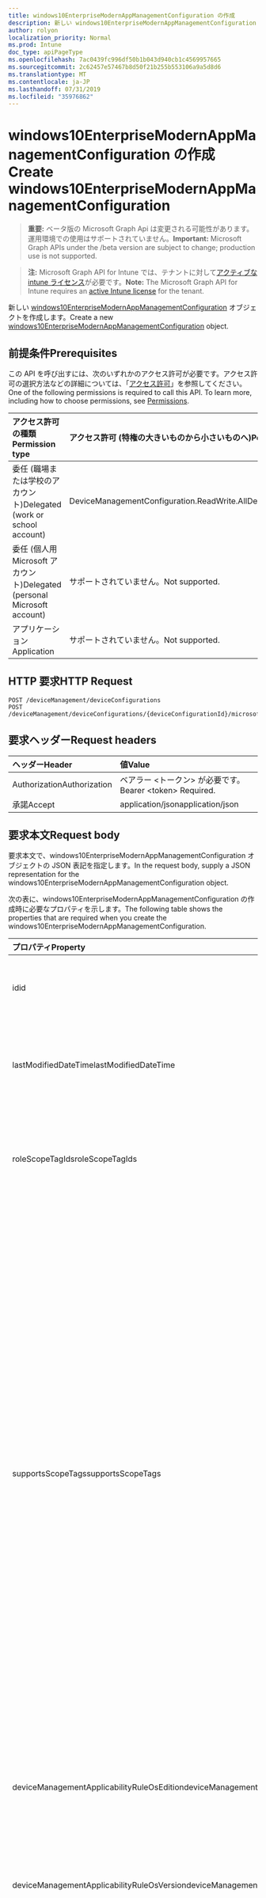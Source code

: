 ```yaml
---
title: windows10EnterpriseModernAppManagementConfiguration の作成
description: 新しい windows10EnterpriseModernAppManagementConfiguration オブジェクトを作成します。
author: rolyon
localization_priority: Normal
ms.prod: Intune
doc_type: apiPageType
ms.openlocfilehash: 7ac0439fc996df50b1b043d940cb1c4569957665
ms.sourcegitcommit: 2c62457e57467b8d50f21b255b553106a9a5d8d6
ms.translationtype: MT
ms.contentlocale: ja-JP
ms.lasthandoff: 07/31/2019
ms.locfileid: "35976862"
---
```

# <a name="create-windows10enterprisemodernappmanagementconfiguration"></a><span data-ttu-id="36480-103">windows10EnterpriseModernAppManagementConfiguration の作成</span><span class="sxs-lookup"><span data-stu-id="36480-103">Create windows10EnterpriseModernAppManagementConfiguration</span></span>

> <span data-ttu-id="36480-104">**重要:** ベータ版の Microsoft Graph Api は変更される可能性があります。運用環境での使用はサポートされていません。</span><span class="sxs-lookup"><span data-stu-id="36480-104">**Important:** Microsoft Graph APIs under the /beta version are subject to change; production use is not supported.</span></span>

> <span data-ttu-id="36480-105">**注:** Microsoft Graph API for Intune では、テナントに対して[アクティブな intune ライセンス](https://go.microsoft.com/fwlink/?linkid=839381)が必要です。</span><span class="sxs-lookup"><span data-stu-id="36480-105">**Note:** The Microsoft Graph API for Intune requires an [active Intune license](https://go.microsoft.com/fwlink/?linkid=839381) for the tenant.</span></span>

<span data-ttu-id="36480-106">新しい [windows10EnterpriseModernAppManagementConfiguration](../resources/intune-deviceconfig-windows10enterprisemodernappmanagementconfiguration.md) オブジェクトを作成します。</span><span class="sxs-lookup"><span data-stu-id="36480-106">Create a new [windows10EnterpriseModernAppManagementConfiguration](../resources/intune-deviceconfig-windows10enterprisemodernappmanagementconfiguration.md) object.</span></span>

## <a name="prerequisites"></a><span data-ttu-id="36480-107">前提条件</span><span class="sxs-lookup"><span data-stu-id="36480-107">Prerequisites</span></span>
<span data-ttu-id="36480-p101">この API を呼び出すには、次のいずれかのアクセス許可が必要です。アクセス許可の選択方法などの詳細については、「[アクセス許可](/graph/permissions-reference)」を参照してください。</span><span class="sxs-lookup"><span data-stu-id="36480-p101">One of the following permissions is required to call this API. To learn more, including how to choose permissions, see [Permissions](/graph/permissions-reference).</span></span>

|<span data-ttu-id="36480-110">アクセス許可の種類</span><span class="sxs-lookup"><span data-stu-id="36480-110">Permission type</span></span>|<span data-ttu-id="36480-111">アクセス許可 (特権の大きいものから小さいものへ)</span><span class="sxs-lookup"><span data-stu-id="36480-111">Permissions (from most to least privileged)</span></span>|
|:---|:---|
|<span data-ttu-id="36480-112">委任 (職場または学校のアカウント)</span><span class="sxs-lookup"><span data-stu-id="36480-112">Delegated (work or school account)</span></span>|<span data-ttu-id="36480-113">DeviceManagementConfiguration.ReadWrite.All</span><span class="sxs-lookup"><span data-stu-id="36480-113">DeviceManagementConfiguration.ReadWrite.All</span></span>|
|<span data-ttu-id="36480-114">委任 (個人用 Microsoft アカウント)</span><span class="sxs-lookup"><span data-stu-id="36480-114">Delegated (personal Microsoft account)</span></span>|<span data-ttu-id="36480-115">サポートされていません。</span><span class="sxs-lookup"><span data-stu-id="36480-115">Not supported.</span></span>|
|<span data-ttu-id="36480-116">アプリケーション</span><span class="sxs-lookup"><span data-stu-id="36480-116">Application</span></span>|<span data-ttu-id="36480-117">サポートされていません。</span><span class="sxs-lookup"><span data-stu-id="36480-117">Not supported.</span></span>|

## <a name="http-request"></a><span data-ttu-id="36480-118">HTTP 要求</span><span class="sxs-lookup"><span data-stu-id="36480-118">HTTP Request</span></span>
<!-- {
  "blockType": "ignored"
}
-->
``` http
POST /deviceManagement/deviceConfigurations
POST /deviceManagement/deviceConfigurations/{deviceConfigurationId}/microsoft.graph.windowsDomainJoinConfiguration/networkAccessConfigurations
```

## <a name="request-headers"></a><span data-ttu-id="36480-119">要求ヘッダー</span><span class="sxs-lookup"><span data-stu-id="36480-119">Request headers</span></span>
|<span data-ttu-id="36480-120">ヘッダー</span><span class="sxs-lookup"><span data-stu-id="36480-120">Header</span></span>|<span data-ttu-id="36480-121">値</span><span class="sxs-lookup"><span data-stu-id="36480-121">Value</span></span>|
|:---|:---|
|<span data-ttu-id="36480-122">Authorization</span><span class="sxs-lookup"><span data-stu-id="36480-122">Authorization</span></span>|<span data-ttu-id="36480-123">ベアラー &lt;トークン&gt; が必要です。</span><span class="sxs-lookup"><span data-stu-id="36480-123">Bearer &lt;token&gt; Required.</span></span>|
|<span data-ttu-id="36480-124">承諾</span><span class="sxs-lookup"><span data-stu-id="36480-124">Accept</span></span>|<span data-ttu-id="36480-125">application/json</span><span class="sxs-lookup"><span data-stu-id="36480-125">application/json</span></span>|

## <a name="request-body"></a><span data-ttu-id="36480-126">要求本文</span><span class="sxs-lookup"><span data-stu-id="36480-126">Request body</span></span>
<span data-ttu-id="36480-127">要求本文で、windows10EnterpriseModernAppManagementConfiguration オブジェクトの JSON 表記を指定します。</span><span class="sxs-lookup"><span data-stu-id="36480-127">In the request body, supply a JSON representation for the windows10EnterpriseModernAppManagementConfiguration object.</span></span>

<span data-ttu-id="36480-128">次の表に、windows10EnterpriseModernAppManagementConfiguration の作成時に必要なプロパティを示します。</span><span class="sxs-lookup"><span data-stu-id="36480-128">The following table shows the properties that are required when you create the windows10EnterpriseModernAppManagementConfiguration.</span></span>

|<span data-ttu-id="36480-129">プロパティ</span><span class="sxs-lookup"><span data-stu-id="36480-129">Property</span></span>|<span data-ttu-id="36480-130">型</span><span class="sxs-lookup"><span data-stu-id="36480-130">Type</span></span>|<span data-ttu-id="36480-131">説明</span><span class="sxs-lookup"><span data-stu-id="36480-131">Description</span></span>|
|:---|:---|:---|
|<span data-ttu-id="36480-132">id</span><span class="sxs-lookup"><span data-stu-id="36480-132">id</span></span>|<span data-ttu-id="36480-133">文字列</span><span class="sxs-lookup"><span data-stu-id="36480-133">String</span></span>|<span data-ttu-id="36480-134">エンティティのキー。</span><span class="sxs-lookup"><span data-stu-id="36480-134">Key of the entity.</span></span> <span data-ttu-id="36480-135">[deviceConfiguration](../resources/intune-deviceconfig-deviceconfiguration.md) から継承します</span><span class="sxs-lookup"><span data-stu-id="36480-135">Inherited from [deviceConfiguration](../resources/intune-deviceconfig-deviceconfiguration.md)</span></span>|
|<span data-ttu-id="36480-136">lastModifiedDateTime</span><span class="sxs-lookup"><span data-stu-id="36480-136">lastModifiedDateTime</span></span>|<span data-ttu-id="36480-137">DateTimeOffset</span><span class="sxs-lookup"><span data-stu-id="36480-137">DateTimeOffset</span></span>|<span data-ttu-id="36480-138">オブジェクトの最終更新の DateTime。</span><span class="sxs-lookup"><span data-stu-id="36480-138">DateTime the object was last modified.</span></span> <span data-ttu-id="36480-139">[deviceConfiguration](../resources/intune-deviceconfig-deviceconfiguration.md) から継承します</span><span class="sxs-lookup"><span data-stu-id="36480-139">Inherited from [deviceConfiguration](../resources/intune-deviceconfig-deviceconfiguration.md)</span></span>|
|<span data-ttu-id="36480-140">roleScopeTagIds</span><span class="sxs-lookup"><span data-stu-id="36480-140">roleScopeTagIds</span></span>|<span data-ttu-id="36480-141">文字列コレクション</span><span class="sxs-lookup"><span data-stu-id="36480-141">String collection</span></span>|<span data-ttu-id="36480-142">このエンティティインスタンスの範囲タグのリスト。</span><span class="sxs-lookup"><span data-stu-id="36480-142">List of Scope Tags for this Entity instance.</span></span> <span data-ttu-id="36480-143">[deviceConfiguration](../resources/intune-deviceconfig-deviceconfiguration.md) から継承します</span><span class="sxs-lookup"><span data-stu-id="36480-143">Inherited from [deviceConfiguration](../resources/intune-deviceconfig-deviceconfiguration.md)</span></span>|
|<span data-ttu-id="36480-144">supportsScopeTags</span><span class="sxs-lookup"><span data-stu-id="36480-144">supportsScopeTags</span></span>|<span data-ttu-id="36480-145">Boolean</span><span class="sxs-lookup"><span data-stu-id="36480-145">Boolean</span></span>|<span data-ttu-id="36480-146">基になるデバイス構成がスコープタグの割り当てをサポートしているかどうかを示します。</span><span class="sxs-lookup"><span data-stu-id="36480-146">Indicates whether or not the underlying Device Configuration supports the assignment of scope tags.</span></span> <span data-ttu-id="36480-147">この値が false である場合、ScopeTags プロパティへの割り当ては許可されません。エンティティは、スコープを持つユーザーには表示されません。</span><span class="sxs-lookup"><span data-stu-id="36480-147">Assigning to the ScopeTags property is not allowed when this value is false and entities will not be visible to scoped users.</span></span> <span data-ttu-id="36480-148">これは Silverlight で作成された従来のポリシーに対して実行され、Azure ポータルでポリシーを削除して再作成することによって解決できます。</span><span class="sxs-lookup"><span data-stu-id="36480-148">This occurs for Legacy policies created in Silverlight and can be resolved by deleting and recreating the policy in the Azure Portal.</span></span> <span data-ttu-id="36480-149">このプロパティに値を設定するには、 SetExtrusionDirection メソッドを適用します。</span><span class="sxs-lookup"><span data-stu-id="36480-149">This property is read-only.</span></span> <span data-ttu-id="36480-150">[deviceConfiguration](../resources/intune-deviceconfig-deviceconfiguration.md) から継承します</span><span class="sxs-lookup"><span data-stu-id="36480-150">Inherited from [deviceConfiguration](../resources/intune-deviceconfig-deviceconfiguration.md)</span></span>|
|<span data-ttu-id="36480-151">deviceManagementApplicabilityRuleOsEdition</span><span class="sxs-lookup"><span data-stu-id="36480-151">deviceManagementApplicabilityRuleOsEdition</span></span>|[<span data-ttu-id="36480-152">deviceManagementApplicabilityRuleOsEdition</span><span class="sxs-lookup"><span data-stu-id="36480-152">deviceManagementApplicabilityRuleOsEdition</span></span>](../resources/intune-deviceconfig-devicemanagementapplicabilityruleosedition.md)|<span data-ttu-id="36480-153">このポリシーの OS エディションの適用。</span><span class="sxs-lookup"><span data-stu-id="36480-153">The OS edition applicability for this Policy.</span></span> <span data-ttu-id="36480-154">[deviceConfiguration](../resources/intune-deviceconfig-deviceconfiguration.md) から継承します</span><span class="sxs-lookup"><span data-stu-id="36480-154">Inherited from [deviceConfiguration](../resources/intune-deviceconfig-deviceconfiguration.md)</span></span>|
|<span data-ttu-id="36480-155">deviceManagementApplicabilityRuleOsVersion</span><span class="sxs-lookup"><span data-stu-id="36480-155">deviceManagementApplicabilityRuleOsVersion</span></span>|[<span data-ttu-id="36480-156">deviceManagementApplicabilityRuleOsVersion</span><span class="sxs-lookup"><span data-stu-id="36480-156">deviceManagementApplicabilityRuleOsVersion</span></span>](../resources/intune-deviceconfig-devicemanagementapplicabilityruleosversion.md)|<span data-ttu-id="36480-157">このポリシーの OS バージョン適用ルール。</span><span class="sxs-lookup"><span data-stu-id="36480-157">The OS version applicability rule for this Policy.</span></span> <span data-ttu-id="36480-158">[deviceConfiguration](../resources/intune-deviceconfig-deviceconfiguration.md) から継承します</span><span class="sxs-lookup"><span data-stu-id="36480-158">Inherited from [deviceConfiguration](../resources/intune-deviceconfig-deviceconfiguration.md)</span></span>|
|<span data-ttu-id="36480-159">Devicemanagementの信頼性ルール Devicemode</span><span class="sxs-lookup"><span data-stu-id="36480-159">deviceManagementApplicabilityRuleDeviceMode</span></span>|[<span data-ttu-id="36480-160">Devicemanagementの信頼性ルール Devicemode</span><span class="sxs-lookup"><span data-stu-id="36480-160">deviceManagementApplicabilityRuleDeviceMode</span></span>](../resources/intune-deviceconfig-devicemanagementapplicabilityruledevicemode.md)|<span data-ttu-id="36480-161">このポリシーのデバイスモード適用ルール。</span><span class="sxs-lookup"><span data-stu-id="36480-161">The device mode applicability rule for this Policy.</span></span> <span data-ttu-id="36480-162">[deviceConfiguration](../resources/intune-deviceconfig-deviceconfiguration.md) から継承します</span><span class="sxs-lookup"><span data-stu-id="36480-162">Inherited from [deviceConfiguration](../resources/intune-deviceconfig-deviceconfiguration.md)</span></span>|
|<span data-ttu-id="36480-163">createdDateTime</span><span class="sxs-lookup"><span data-stu-id="36480-163">createdDateTime</span></span>|<span data-ttu-id="36480-164">DateTimeOffset</span><span class="sxs-lookup"><span data-stu-id="36480-164">DateTimeOffset</span></span>|<span data-ttu-id="36480-165">オブジェクトが作成された DateTime。</span><span class="sxs-lookup"><span data-stu-id="36480-165">DateTime the object was created.</span></span> <span data-ttu-id="36480-166">[deviceConfiguration](../resources/intune-deviceconfig-deviceconfiguration.md) から継承します</span><span class="sxs-lookup"><span data-stu-id="36480-166">Inherited from [deviceConfiguration](../resources/intune-deviceconfig-deviceconfiguration.md)</span></span>|
|<span data-ttu-id="36480-167">description</span><span class="sxs-lookup"><span data-stu-id="36480-167">description</span></span>|<span data-ttu-id="36480-168">String</span><span class="sxs-lookup"><span data-stu-id="36480-168">String</span></span>|<span data-ttu-id="36480-169">管理者が指定した、デバイス構成についての説明。</span><span class="sxs-lookup"><span data-stu-id="36480-169">Admin provided description of the Device Configuration.</span></span> <span data-ttu-id="36480-170">[deviceConfiguration](../resources/intune-deviceconfig-deviceconfiguration.md) から継承します</span><span class="sxs-lookup"><span data-stu-id="36480-170">Inherited from [deviceConfiguration](../resources/intune-deviceconfig-deviceconfiguration.md)</span></span>|
|<span data-ttu-id="36480-171">displayName</span><span class="sxs-lookup"><span data-stu-id="36480-171">displayName</span></span>|<span data-ttu-id="36480-172">String</span><span class="sxs-lookup"><span data-stu-id="36480-172">String</span></span>|<span data-ttu-id="36480-173">管理者が指定した、デバイス構成の名前。</span><span class="sxs-lookup"><span data-stu-id="36480-173">Admin provided name of the device configuration.</span></span> <span data-ttu-id="36480-174">[deviceConfiguration](../resources/intune-deviceconfig-deviceconfiguration.md) から継承します</span><span class="sxs-lookup"><span data-stu-id="36480-174">Inherited from [deviceConfiguration](../resources/intune-deviceconfig-deviceconfiguration.md)</span></span>|
|<span data-ttu-id="36480-175">version</span><span class="sxs-lookup"><span data-stu-id="36480-175">version</span></span>|<span data-ttu-id="36480-176">Int32</span><span class="sxs-lookup"><span data-stu-id="36480-176">Int32</span></span>|<span data-ttu-id="36480-177">デバイス構成のバージョン。</span><span class="sxs-lookup"><span data-stu-id="36480-177">Version of the device configuration.</span></span> <span data-ttu-id="36480-178">[deviceConfiguration](../resources/intune-deviceconfig-deviceconfiguration.md) から継承します</span><span class="sxs-lookup"><span data-stu-id="36480-178">Inherited from [deviceConfiguration](../resources/intune-deviceconfig-deviceconfiguration.md)</span></span>|
|<span data-ttu-id="36480-179">uninstallBuiltInApps</span><span class="sxs-lookup"><span data-stu-id="36480-179">uninstallBuiltInApps</span></span>|<span data-ttu-id="36480-180">Boolean</span><span class="sxs-lookup"><span data-stu-id="36480-180">Boolean</span></span>|<span data-ttu-id="36480-181">組み込みの Windows アプリの固定リストをアンインストールするかどうかを指定します。</span><span class="sxs-lookup"><span data-stu-id="36480-181">Indicates whether or not to uninstall a fixed list of built-in Windows apps.</span></span>|



## <a name="response"></a><span data-ttu-id="36480-182">応答</span><span class="sxs-lookup"><span data-stu-id="36480-182">Response</span></span>
<span data-ttu-id="36480-183">成功した場合、このメソッドは `201 Created` 応答コードと、応答本文で [windows10EnterpriseModernAppManagementConfiguration](../resources/intune-deviceconfig-windows10enterprisemodernappmanagementconfiguration.md) オブジェクトを返します。</span><span class="sxs-lookup"><span data-stu-id="36480-183">If successful, this method returns a `201 Created` response code and a [windows10EnterpriseModernAppManagementConfiguration](../resources/intune-deviceconfig-windows10enterprisemodernappmanagementconfiguration.md) object in the response body.</span></span>

## <a name="example"></a><span data-ttu-id="36480-184">例</span><span class="sxs-lookup"><span data-stu-id="36480-184">Example</span></span>

### <a name="request"></a><span data-ttu-id="36480-185">要求</span><span class="sxs-lookup"><span data-stu-id="36480-185">Request</span></span>
<span data-ttu-id="36480-186">以下は、要求の例です。</span><span class="sxs-lookup"><span data-stu-id="36480-186">Here is an example of the request.</span></span>
``` http
POST https://graph.microsoft.com/beta/deviceManagement/deviceConfigurations
Content-type: application/json
Content-length: 1087

{
  "@odata.type": "#microsoft.graph.windows10EnterpriseModernAppManagementConfiguration",
  "roleScopeTagIds": [
    "Role Scope Tag Ids value"
  ],
  "supportsScopeTags": true,
  "deviceManagementApplicabilityRuleOsEdition": {
    "@odata.type": "microsoft.graph.deviceManagementApplicabilityRuleOsEdition",
    "osEditionTypes": [
      "windows10EnterpriseN"
    ],
    "name": "Name value",
    "ruleType": "exclude"
  },
  "deviceManagementApplicabilityRuleOsVersion": {
    "@odata.type": "microsoft.graph.deviceManagementApplicabilityRuleOsVersion",
    "minOSVersion": "Min OSVersion value",
    "maxOSVersion": "Max OSVersion value",
    "name": "Name value",
    "ruleType": "exclude"
  },
  "deviceManagementApplicabilityRuleDeviceMode": {
    "@odata.type": "microsoft.graph.deviceManagementApplicabilityRuleDeviceMode",
    "deviceMode": "sModeConfiguration",
    "name": "Name value",
    "ruleType": "exclude"
  },
  "description": "Description value",
  "displayName": "Display Name value",
  "version": 7,
  "uninstallBuiltInApps": true
}
```

### <a name="response"></a><span data-ttu-id="36480-187">応答</span><span class="sxs-lookup"><span data-stu-id="36480-187">Response</span></span>
<span data-ttu-id="36480-p113">以下は、応答の例です。注:簡潔にするために、ここに示す応答オブジェクトは切り詰められている場合があります。すべてのプロパティは実際の呼び出しから返されます。</span><span class="sxs-lookup"><span data-stu-id="36480-p113">Here is an example of the response. Note: The response object shown here may be truncated for brevity. All of the properties will be returned from an actual call.</span></span>
``` http
HTTP/1.1 201 Created
Content-Type: application/json
Content-Length: 1259

{
  "@odata.type": "#microsoft.graph.windows10EnterpriseModernAppManagementConfiguration",
  "id": "d6577687-7687-d657-8776-57d6877657d6",
  "lastModifiedDateTime": "2017-01-01T00:00:35.1329464-08:00",
  "roleScopeTagIds": [
    "Role Scope Tag Ids value"
  ],
  "supportsScopeTags": true,
  "deviceManagementApplicabilityRuleOsEdition": {
    "@odata.type": "microsoft.graph.deviceManagementApplicabilityRuleOsEdition",
    "osEditionTypes": [
      "windows10EnterpriseN"
    ],
    "name": "Name value",
    "ruleType": "exclude"
  },
  "deviceManagementApplicabilityRuleOsVersion": {
    "@odata.type": "microsoft.graph.deviceManagementApplicabilityRuleOsVersion",
    "minOSVersion": "Min OSVersion value",
    "maxOSVersion": "Max OSVersion value",
    "name": "Name value",
    "ruleType": "exclude"
  },
  "deviceManagementApplicabilityRuleDeviceMode": {
    "@odata.type": "microsoft.graph.deviceManagementApplicabilityRuleDeviceMode",
    "deviceMode": "sModeConfiguration",
    "name": "Name value",
    "ruleType": "exclude"
  },
  "createdDateTime": "2017-01-01T00:02:43.5775965-08:00",
  "description": "Description value",
  "displayName": "Display Name value",
  "version": 7,
  "uninstallBuiltInApps": true
}
```





